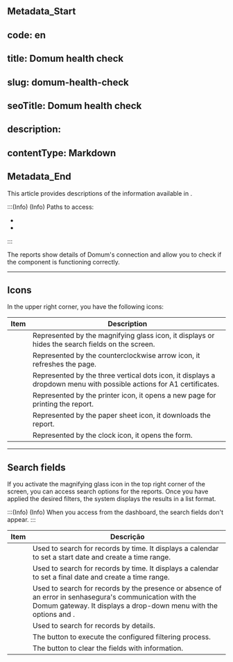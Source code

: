 ## Metadata_Start 
## code: en
## title: Domum health check 
## slug: domum-health-check 
## seoTitle: Domum health check 
## description:  
## contentType: Markdown 
## Metadata_End
This article provides descriptions of the information available in . 

:::(Info) (Info)
Paths to access:

* 
* 

:::

The reports show details of Domum's connection and allow you to check if the component is functioning correctly.

* * *

## Icons
In the upper right corner, you have the following icons:

| Item | Description |
| --- | --- |
|  | Represented by the magnifying glass icon, it displays or hides the search fields on the screen. |
|  | Represented by the counterclockwise arrow icon, it refreshes the page. |
| | Represented by the three vertical dots icon, it displays a dropdown menu with possible actions for A1 certificates. |
|  | Represented by the printer icon, it opens a new page for printing the report. |
|  | Represented by the paper sheet icon, it downloads the report. |
|  | Represented by the clock icon, it opens the  form. |

* * *

## Search fields
If you activate the magnifying glass icon in the top right corner of the screen, you can access search options for the reports. Once you have applied the desired filters, the system displays the results in a list format.

:::(Info) (Info)
When you access  from the  dashboard, the search fields don't appear.
:::

| Item | Descrição |
| --- | --- |
|  | Used to search for records by time. It displays a calendar to set a start date and create a time range. |
|  | Used to search for records by time. It displays a calendar to set a final date and create a time range. |
|  | Used to search for records by the presence or absence of an error in senhasegura's communication with the Domum gateway. It displays a drop-down menu with the options  and . |
| | Used to search for records by details. |
|  | The button to execute the configured filtering process. |
|  |The button to clear the fields with information. |


